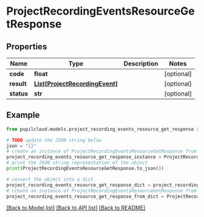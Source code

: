 # ProjectRecordingEventsResourceGetResponse


## Properties

Name | Type | Description | Notes
------------ | ------------- | ------------- | -------------
**code** | **float** |  | [optional] 
**result** | [**List[ProjectRecordingEvent]**](ProjectRecordingEvent.md) |  | [optional] 
**status** | **str** |  | [optional] 

## Example

```python
from pupilcloud.models.project_recording_events_resource_get_response import ProjectRecordingEventsResourceGetResponse

# TODO update the JSON string below
json = "{}"
# create an instance of ProjectRecordingEventsResourceGetResponse from a JSON string
project_recording_events_resource_get_response_instance = ProjectRecordingEventsResourceGetResponse.from_json(json)
# print the JSON string representation of the object
print(ProjectRecordingEventsResourceGetResponse.to_json())

# convert the object into a dict
project_recording_events_resource_get_response_dict = project_recording_events_resource_get_response_instance.to_dict()
# create an instance of ProjectRecordingEventsResourceGetResponse from a dict
project_recording_events_resource_get_response_from_dict = ProjectRecordingEventsResourceGetResponse.from_dict(project_recording_events_resource_get_response_dict)
```
[[Back to Model list]](../README.md#documentation-for-models) [[Back to API list]](../README.md#documentation-for-api-endpoints) [[Back to README]](../README.md)


